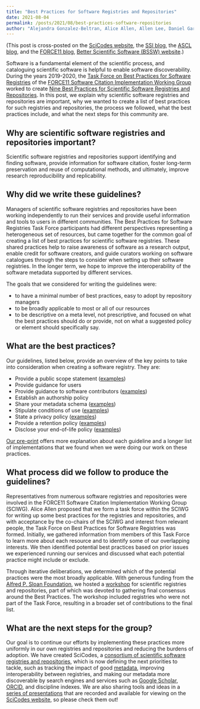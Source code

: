 ```yaml
---
title: "Best Practices for Software Registries and Repositories"
date: 2021-08-04
permalink: /posts/2021/08/best-practices-software-repositories
author: "Alejandra Gonzalez-Beltran, Alice Allen, Allen Lee, Daniel Garijo, Thomas Morrell, SciCodes Consortium"
---
```



(This post is cross-posted on the [SciCodes website](https://scicodes.net/best-practices-for-software-registries-and-repositories/),
the [SSI blog](https://www.software.ac.uk/blog), the [ASCL blog](http://ascl.net/wordpress/2021/08/04/best-practices-for-software-registries-and-repositories/),
and the [FORCE11 blog](https://www.force11.org/blog/best-practices-software-registries-and-repositories), [Better Scientific Software (BSSW) website](https://bssw.io/blog_posts/best-practices-for-software-registries-and-repositories).)

Software is a fundamental element of the scientific process, and cataloguing scientific software is helpful to enable
software discoverability. During the years 2019-2020, the [Task Force on Best Practices for Software Registries](https://asclnet.github.io/SWRegistryWorkshop/Products/BestPractices.html#authors)
of the [FORCE11 Software Citation Implementation Working Group](https://www.force11.org/group/software-citation-working-group)
worked to create [Nine Best Practices for Scientific Software Registries and Repositories](https://arxiv.org/abs/2012.13117).
In this post, we explain why scientific software registries and repositories are important, why we wanted to create a
list of best practices for such registries and repositories, the process we followed, what the best practices include,
and what the next steps for this community are.

## Why are scientific software registries and repositories important?

Scientific software registries and repositories support identifying and finding software, provide information for software
citation, foster long-term preservation and reuse of computational methods, and ultimately, improve research reproducibility
and replicability.

## Why did we write these guidelines?

Managers of scientific software registries and repositories have been working independently to run their services and provide
useful information and tools to users in different communities. The Best Practices for Software Registries Task Force
participants had different perspectives representing a heterogeneous set of resources, but came together for the common
goal of creating a list of best practices for scientific software registries. These shared practices help to raise awareness
of software as a research output, enable credit for software creators, and guide curators working on software catalogues
through the steps to consider when setting up their software registries. In the longer term, we hope to improve the interoperability
of the software metadata supported by different services.

The goals that we considered for writing the guidelines were:

* to have a minimal number of best practices, easy to adopt by repository managers
* to be broadly applicable to most or all of our resources
* to be descriptive on a meta level, not prescriptive, and focused on what the best practices should do or provide, not on what a suggested policy or element should specifically say.

## What are the best practices?

Our guidelines, listed below, provide an overview of the key points to take into consideration when creating a software registry. They are:

* Provide a public scope statement ([examples](https://asclnet.github.io/SWRegistryWorkshop/Products/BestPractices.html#policy-examples-scope-statement))
* Provide guidance for users
* Provide guidance to software contributors ([examples](https://asclnet.github.io/SWRegistryWorkshop/Products/BestPractices.html#policy-examples-authorship))
* Establish an authorship policy
* Share your metadata schema ([examples](https://asclnet.github.io/SWRegistryWorkshop/Products/BestPractices.html#policy-examples-metadata-schema))
* Stipulate conditions of use ([examples](https://asclnet.github.io/SWRegistryWorkshop/Products/BestPractices.html#policy-examples-conditions-of-use-policy))
* State a privacy policy ([examples](https://asclnet.github.io/SWRegistryWorkshop/Products/BestPractices.html#policy-examples-privacy-policy))
* Provide a retention policy ([examples](https://asclnet.github.io/SWRegistryWorkshop/Products/BestPractices.html#policy-examples-retention-policy))
* Disclose your end-of-life policy ([examples](https://asclnet.github.io/SWRegistryWorkshop/Products/BestPractices.html#policy-examples-end-of-life-policy))

[Our pre-print](https://arxiv.org/abs/2012.13117) offers more explanation about each guideline and a longer list of implementations
that we found when we were doing our work on these practices.

## What process did we follow to produce the guidelines?

Representatives from numerous software registries and repositories were involved in the FORCE11 Software Citation Implementation
Working Group (SCIWG). Alice Allen proposed that we form a task force within the SCIWG for writing up some best practices for the
registries and repositories, and with acceptance by the co-chairs of the SCIWG and interest from relevant people, the Task Force
on Best Practices for Software Registries was formed. Initially, we gathered information from members of this Task Force to learn
more about each resource and to identify some of our overlapping interests. We then identified potential best practices based on
prior issues we experienced running our services and  discussed what each potential practice might include or exclude.

Through iterative deliberations, we determined which of the potential practices were the most broadly applicable. With generous
funding from the [Alfred P. Sloan Foundation](https://sloan.org/), we hosted a [workshop](https://asclnet.github.io/SWRegistryWorkshop/)
for scientific registries and repositories, part of which was devoted to gathering final consensus around the Best Practices.
The workshop included registries who were not part of the Task Force, resulting in a broader set of contributions to the final list.

## What are the next steps for the group?

Our goal is to continue our efforts by implementing these practices more uniformly in our own registries and repositories and
reducing the burdens of adoption. We have created SciCodes, a 
[consortium of scientific software registries and repositories](https://scicodes.net/2021/04/09/welcome-to-scicodes/), which is
now defining the next priorities to tackle, such as tracking the impact of good
[metadata](https://www.villanovau.com/resources/bi/metadata-importance-in-data-driven-world/), improving interoperability between
registries, and making our metadata more discoverable by search engines and services such as
[Google Scholar](https://scholar.google.com/), [ORCID](https://orcid.org/), and discipline indexes. We are also sharing tools and
ideas in a [series of presentations](https://scicodes.net/presentations/) that are recorded and available for viewing on the 
[SciCodes website](https://scicodes.net/), so please check them out!


